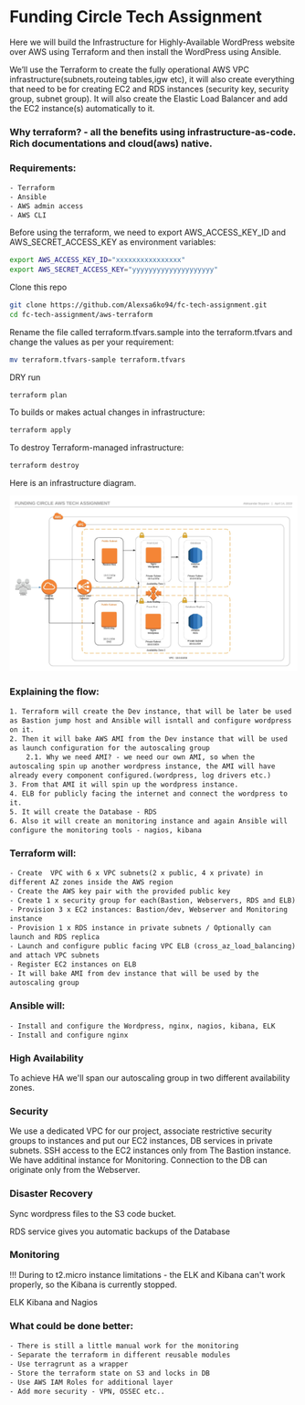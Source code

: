 # Funding Circle Tech Assignment

Here we will build the Infrastructure for Highly-Available WordPress website over AWS using Terraform and then install the WordPress using Ansible. 

We’ll use the Terraform to create the fully operational AWS VPC infrastructure(subnets,routeing tables,igw etc), it will also create everything that need to be for creating EC2 and RDS instances (security key, security group, subnet group). It will also create the Elastic Load Balancer and add the EC2 instance(s) automatically to it.

### Why terraform? - all the benefits using infrastructure-as-code. Rich documentations and cloud(aws) native.

### Requirements:

	- Terraform
	- Ansible
	- AWS admin access
	- AWS CLI
	
Before using the terraform, we need to export AWS_ACCESS_KEY_ID and AWS_SECRET_ACCESS_KEY as environment variables:
```bash
export AWS_ACCESS_KEY_ID="xxxxxxxxxxxxxxxx"
export AWS_SECRET_ACCESS_KEY="yyyyyyyyyyyyyyyyyyyy"
```

Clone this repo
```bash
git clone https://github.com/Alexsa6ko94/fc-tech-assignment.git
cd fc-tech-assignment/aws-terraform
```
Rename the file called terraform.tfvars.sample into the terraform.tfvars and change the values as per your requirement:
```bash
mv terraform.tfvars-sample terraform.tfvars
```
DRY run
```bash
terraform plan
```
To builds or makes actual changes in infrastructure:
```bash
terraform apply
```
To destroy Terraform-managed infrastructure:
```bash
terraform destroy
```

Here is an infrastructure diagram.

![ECS infra](img/Arch_Diagram.jpeg)

### Explaining the flow:

	1. Terraform will create the Dev instance, that will be later be used as Bastion jump host and Ansible will isntall and configure wordpress on it.
	2. Then it will bake AWS AMI from the Dev instance that will be used as launch configuration for the autoscaling group
		2.1. Why we need AMI? - we need our own AMI, so when the autoscaling spin up another wordpress instance, the AMI will have already every component configured.(wordpress, log drivers etc.)
	3. From that AMI it will spin up the wordpress instance.
	4. ELB for publicly facing the internet and connect the wordpress to it.
	5. It will create the Database - RDS
	6. Also it will create an monitoring instance and again Ansible will configure the monitoring tools - nagios, kibana
	

### Terraform will:

	- Create  VPC with 6 x VPC subnets(2 x public, 4 x private) in different AZ zones inside the AWS region
	- Create the AWS key pair with the provided public key
	- Create 1 x security group for each(Bastion, Webservers, RDS and ELB)
	- Provision 3 x EC2 instances: Bastion/dev, Webserver and Monitoring instance
	- Provision 1 x RDS instance in private subnets / Optionally can launch and RDS replica
	- Launch and configure public facing VPC ELB (cross_az_load_balancing) and attach VPC subnets
	- Register EC2 instances on ELB
	- It will bake AMI from dev instance that will be used by the autoscaling group
	
### Ansible will:
	
	- Install and configure the Wordpress, nginx, nagios, kibana, ELK
	- Install and configure nginx 


### High Availability
To achieve HA we'll span our autoscaling group in two different availability zones. 

### Security
We use a dedicated VPC for our project, associate restrictive security groups to instances and put our EC2 instances, DB services in private subnets. SSH access to the EC2 instances only from The Bastion instance. We have additinal instance for Monitoring. Connection to the DB can originate only from the Webserver.

### Disaster Recovery
Sync wordpress files to the S3 code bucket.

RDS service gives you automatic backups of the Database

### Monitoring
!!! During to t2.micro instance limitations - the ELK and Kibana can't work properly, so the Kibana is currently stopped.

ELK Kibana and Nagios

### What could be done better:

	- There is still a little manual work for the monitoring
	- Separate the terraform in different reusable modules
	- Use terragrunt as a wrapper
	- Store the terraform state on S3 and locks in DB
	- Use AWS IAM Roles for additional layer
	- Add more security - VPN, OSSEC etc..
	
